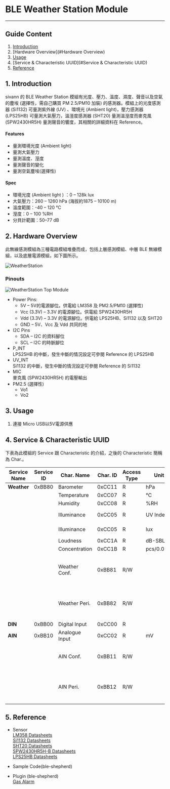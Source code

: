 # BLE Weather Station Module 
---  

## Guide Content  

1. [Introduction](#Introduction)  
2. [Hardware Overview](#Hardware Overview)  
3. [Usage](#Usage)  
4. [Service & Characteristic UUID](#Service & Characteristic UUID)  
5. [Reference](#Reference)  


<a name="Introduction"></a>
## 1. Introduction  

sivann 的 BLE Weather Station 模組有光度、壓力、溫度、濕度、聲音以及空氣的塵埃 (選擇性，需自己購買 PM 2.5/PM10 加裝) 的感測器。模組上的光度感測器 (Si1132) 可量測紫外線 (UV) 、環境光 (Ambient light)，壓力感測器 (LPS25HB) 可量測大氣壓力，溫溼度感測器 (SHT20) 量測溫溼度而麥克風 (SPW2430HR5H) 量測聲音的響度，其相關的詳細資料在 Reference。  

#### Features  
 * 量測環境光度 (Ambient light)  
 * 量測大氣壓力  
 * 量測溫度、溼度  
 * 量測聲音的變化  
 * 量測空氣塵埃(選擇性)  

#### Spec  
 * 環境光度 (Ambient light ) ：0 – 128k lux  
 * 大氣壓力：260 – 1260 hPa (海拔約1875 – 10100 m)  
 * 溫度範圍：-40 – 120 °C  
 * 溼度：0 – 100 %RH  
 * 分貝計範圍：50–77 dB  


<a name="Hardware Overview"></a>
## 2. Hardware Overview  

此無線感測模組為三種電路模組堆疊而成，包括上層感測模組、中層 BLE 無線模組，以及底層電源模組，如下圖所示。  

![WeatherStation](http://i.imgur.com/edpElLAl.png "WeatherStation")  

### Pinouts  
![WeatherStation Top Module](http://i.imgur.com/5QK3wNmm.png "WeatherStation Top Module")  

* Power Pins:  
  * 5V – 5V的電源腳位。供電給 LM358 及 PM2.5/PM10 (選擇性)  
  * Vcc (3.3V) – 3.3V 的電源腳位。供電給 SPW2430HR5H  
  * Vdd (3.3V) – 3.3V 的電源腳位。供電給 LPS25HB、Si1132 以及 SHT20  
  * GND – 5V、Vcc 及 Vdd 共同的地   
* I2C Pins  
  * SDA – I2C 的資料腳位  
  * SCL – I2C 的時脈腳位  
* P_INT  
LPS25HB 的中斷，發生中斷的情況設定可參閱 Reference 的 LPS25HB  
* UV_INT  
Si1132 的中斷，發生中斷的情況設定可參閱 Reference 的 Si1132  
* MIC  
麥克風 (SPW2430HR5H) 的電壓輸出  
* PM2.5 (選擇性)  
  * Vo1  
  * Vo2  


<a name="Usage"></a>
## 3. Usage  

1. 連接 Micro USB以5V電源供應  


<a name="Service & Characteristic UUID"></a>
## 4. Service & Characteristic UUID

下表為此模組的 Service 跟 Characteristic 的介紹，之後的 Characteristic 簡稱為 Char.。  

|  Service Name  |  Service ID  |   Char. Name     |  Char. ID  |  Access Type  |  Unit        |  Description                                   |  
|----------------|--------------|------------------|------------|---------------|--------------|------------------------------------------------|  
|  **Weather**   |   0xBB80     |  Barometer       |  0xCC11    |  R            |  hPa         |                                                |  
|                |              |  Temperature     |  0xCC07    |  R            |  °C          |                                                |  
|                |              |  Humidity        |  0xCC08    |  R            |  %RH         |                                                |  
|                |              |  Illuminance     |  0xCC05    |  R            |  UV Index    |  UVI Data. Handle = 65                         |  
|                |              |  Illuminance     |  0xCC05    |  R            |  lux         |  Lux Data. Handle = 69                         |  
|                |              |  Loudness        |  0xCC1A    |  R            |  dB-SBL      |                                                |  
|                |              |  Concentration   |  0xCC1B    |  R            |  pcs/0.01cf  |                                                |  
|                |              |  Weather Conf.   |  0xBB81    |  R/W          |              |  Weather Station Measurment. 0 (OFF), 1 (ON)   |  
|                |              |  Weather Peri.   |  0xBB82    |  R/W          |              |  Period = [Data * 10] ms, Data Range : 10~255  |  
|  **DIN**       |   0xBB00     |  Digital Input   |  0xCC00    |  R            |              |  0 (L), 1 (H)                                  |  
|  **AIN**       |   0xBB10     |  Analogue Input  |  0xCC02    |  R            |  mV          |                                                |  
|                |              |  AIN Conf.       |  0xBB11    |  R/W          |              |  aIn Measurment. 0 (OFF), 1 (ON)               |  
|                |              |  AIN Peri.       |  0xBB12    |  R/W          |              |  Period = [Data * 10] ms, Data Range : 10~255  |  

<a name="Reference"></a>
## 5. Reference   

* Sensor  
  [LM358 Datasheets](http://www.ti.com/lit/ds/symlink/lm358.pdf "LM358")  
  [Si1132 Datasheets](https://www.silabs.com/Support%20Documents/TechnicalDocs/Si1132.pdf "Si1132")  
  [SHT20 Datasheets](https://www.sensirion.com/fileadmin/user_upload/customers/sensirion/Dokumente/Humidity_Sensors/Sensirion_Humidity_Sensors_SHT20_Datasheet_V4.pdf "SHT20")  
  [SPW2430HR5H-B Datasheets](http://www.mouser.com/ds/2/218/-531228.pdf "SPW2430HR5H-B")  
  [LPS25HB Datasheets](http://www.st.com/content/ccc/resource/technical/document/datasheet/9a/4c/aa/72/1f/45/4e/24/DM00141379.pdf/files/DM00141379.pdf/jcr:content/translations/en.DM00141379.pdf "LPS25HB")  

* Sample Code(ble-shepherd)  

* Plugin (ble-shepherd)  
  [Gas Alarm](https://github.com/bluetoother/bshep-plugin-sivann-gassensor/blob/master/index.js "Gas Alarm")  
